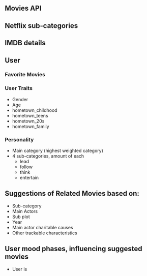 ## Movies API

## Netflix sub-categories

## IMDB details



 

## User 

### Favorite Movies

### User Traits
- Gender
- Age
- hometown_childhood
- hometown_teens
- hometown_20s
- hometown_family

### Personality 
- Main category (highest weighted category)
- 4 sub-categories, amount of each
	- lead
	- follow
	- think
	- entertain
 




## Suggestions of Related Movies based on: 
- Sub-category
- Main Actors
- Sub plot
- Year
- Main actor charitable causes
- Other trackable characteristics

## User mood phases, influencing suggested movies
- User is 